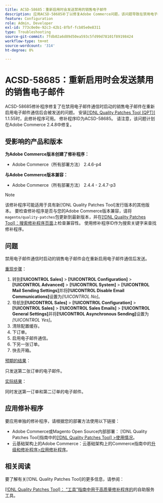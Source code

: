 ```yaml
---
title: ACSD-58685：重新启用时会发送禁用的销售电子邮件
description: 应用ACSD-58685补丁以修复Adobe Commerce问题，该问题导致在禁用电子邮件通信时启动的销售电子邮件在重新启用电子邮件通信后会被发送。
feature: Configuration
role: Admin, Developer
exl-id: 773c0e0e-92c3-42b1-8fbf-fcb05e0e8311
type: Troubleshooting
source-git-commit: 7fdb02a6d89d50ea593c5fd99d78101f89198424
workflow-type: tm+mt
source-wordcount: '314'
ht-degree: 0%

---
```


# ACSD-58685：重新启用时会发送禁用的销售电子邮件

ACSD-58685修补程序修复了在禁用电子邮件通信时启动的销售电子邮件在重新启用电子邮件通信后会被发送的问题。 安装[[!DNL Quality Patches Tool (QPT)]](/help/tools/quality-patches-tool/quality-patches-tool-to-self-serve-quality-patches.md) 1.1.55时，此修补程序可用。 修补程序ID为ACSD-58685。 请注意，该问题计划在Adobe Commerce 2.4.8中修复。

## 受影响的产品和版本

**为Adobe Commerce版本创建了修补程序：**

* Adobe Commerce（所有部署方法） 2.4.6-p4

**与Adobe Commerce版本兼容：**

* Adobe Commerce（所有部署方法） 2.4.4 - 2.4.7-p3

>[!NOTE]
>
>该修补程序可能适用于具有新[!DNL Quality Patches Tool]发行版本的其他版本。 要检查修补程序是否与您的Adobe Commerce版本兼容，请将`magento/quality-patches`包更新到最新版本，并在[[!DNL Quality Patches Tool]：搜索修补程序页面](https://experienceleague.adobe.com/tools/commerce-quality-patches/index.html?lang=zh-Hans)上检查兼容性。 使用修补程序ID作为搜索关键字来查找修补程序。

## 问题

禁用电子邮件通信时启动的销售电子邮件会在重新启用电子邮件通信后发送。

<u>重现步骤</u>：

1. 转到&#x200B;**[!UICONTROL Sales]** > **[!UICONTROL Configuration]** > **[!UICONTROL Advanced]** > **[!UICONTROL System]** > **[!UICONTROL Mail Sending Settings]**&#x200B;并将&#x200B;**[!UICONTROL Disable Email Communications]**&#x200B;设置为&#x200B;*[!UICONTROL No]*。
1. 导航到&#x200B;**[!UICONTROL Sales]** > **[!UICONTROL Configuration]** > **[!UICONTROL Sales]** > **[!UICONTROL Sales Emails]** > **[!UICONTROL General Settings]**&#x200B;并将&#x200B;**[!UICONTROL Asynchronous Sending]**&#x200B;设置为&#x200B;*[!UICONTROL Yes]*。
1. 清除配置缓存。
1. 下订单。
1. 启用电子邮件通信。
1. 下另一张订单。
1. 快去开箱。

<u>预期的结果</u>：

只发送第二张订单的电子邮件。

<u>实际结果</u>：

同时发送第一订单和第二订单的电子邮件。

## 应用修补程序

要应用单独的修补程序，请根据您的部署方法使用以下链接：

* Adobe Commerce或Magento Open Source内部部署： [!DNL Quality Patches Tool]指南中的[[!DNL Quality Patches Tool] >使用情况](/help/tools/quality-patches-tool/usage.md)。
* 云基础架构上的Adobe Commerce：云基础架构上的Commerce指南中的[升级和修补程序>应用修补程序](https://experienceleague.adobe.com/docs/commerce-cloud-service/user-guide/develop/upgrade/apply-patches.html?lang=zh-Hans)。

## 相关阅读

要了解有关[!DNL Quality Patches Tool]的更多信息，请参阅：

[[!DNL Quality Patches Tool]： “工具”指南中用于高质量修补程序的](/help/tools/quality-patches-tool/quality-patches-tool-to-self-serve-quality-patches.md)的自助服务工具。
